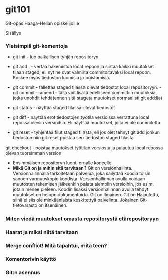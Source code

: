 # git101
Git-opas Haaga-Helian opiskelijoille

Sisällys
### Yleisimpiä git-komentoja

- git init - luo paikallisen tyhjän repositoryn
- git add . - vertaa hakemistoa local repoon ja siirtää kaikki muutokset tilaan staged, eli nyt ne ovat valmiita commitoitavaksi
local repoon. Koskee myös tiedoston luomisia ja poistamisia. 

- git commit - tallettaa staged tilassa olevat tiedostot local repositoryyn.
-git commit --amend - tällä voit lisätä edelliseen committiin muutoksia, jotka unohdit tehdä(ennen sitä stageta muutokset normaalisti git add:lla)
- git status - näyttää staged tilassa olevat tiedostot
- git diff - näyttää erot tiedostojen työtila versioissa verrattuna local repossa oleviin versioihin. Eli näyttää muutokset, joita ei ole commitettu
- git reset - tyhjentää filut staged tilasta, eli jos olet tehnyt git add jonkun tiedoston niin git reset poistaa sen tiedoston staged tilasta

git checkout - poistaa muutokset työtilan versiosta ja palautuu local repossa olevan tuoreimman version
- Ensimmäisen repositoryn luonti omalle koneelle
- **Mikä Git on ja mihin sitä tarvitaan?**
Git on versionhallinta. Versionhallinnalla tarkoitetaan palvelua, joka säilyttää koodia toisin sanoen varmuuskopio koodista. Versionhallinnan avulla voidaan muutosten tekemisen jälkeenkin palata aiempiin versioihin, jos esim. jotain menee pieleen. Koodin lisäksi versionhalinnan avulla tehdyt muutokset on helppo dokumentoida. Git on Ilmainen. Git on Hajautettu, siinä ei siis ole minkäänlaista keskitettyä palvelinta. Jokainen Git-tietovarasto on itsenäinen.

### Miten viedä muutokset omasta repositorystä etärepositoryyn
### Haarat ja miksi niitä tarvitaan
### Merge conflict! Mitä tapahtui, mitä teen?
### Komentorivin käyttö
### Git:n asennus
